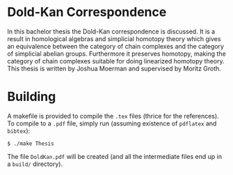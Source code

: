 Dold-Kan Correspondence
=======================

In this bachelor thesis the Dold-Kan correspondence is discussed. It is a result in homological algebras and simplicial homotopy theory which gives an equivalence between the category of chain complexes and the category of simplicial abelian groups. Furthermore it preserves homotopy, making the category of chain complexes suitable for doing linearized homotopy theory. This thesis is written by Joshua Moerman and supervised by Moritz Groth.


Building
========

A makefile is provided to compile the ```.tex``` files (thrice for the references). To compile to a ```.pdf``` file, simply run (assuming existence of ```pdflatex``` and ```bibtex```):
```
$ ./make Thesis
```
The file ```DoldKan.pdf``` will be created (and all the intermediate files end up in a ```build/``` directory).
